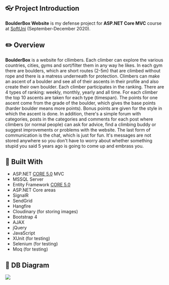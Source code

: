 ## :eyeglasses: Project Introduction

**BoulderBox Website** is my defense project for **ASP.NET Core MVC** course at [SoftUni](https://softuni.bg/ "SoftUni") (September-December 2020).


## :pencil2: Overview

**BoulderBox** is a website for cllimbers. Each climber can explore the various countries, cities, gyms and sort/filter them in any way he likes.
In each gym there are boulders, which are short routes (2-5m) that are climbed without rope and there is a matress underneath for protection.
Climbers can make an ascent of a boulder and see all of their ascents in their profile and also create their own boulder. Each climber participates in the ranking. 
There are 4 types of ranking: weekly, monthly, yearly and all time. For each climber the top 10 ascents are taken for each type (timespan). 
The points for one ascent come from the grade of the boulder, which gives the base points (harder boulder means more points). 
Bonus points are given for the style in which the ascent is done. 
In addition, there's a simple forum with categories, posts in the categories and comments for each post where climbers (or normal people) can
ask for advice, find a climbing buddy or suggest improvements or problems with the website.
The last form of communication is the chat, which is just for fun. It's messages are not stored anywhere so you don't have to worry about whether
something stupid you said 5 years ago is going to come up and embrass you.

## :hammer: Built With
- ASP.NET [CORE 5.0](https://docs.microsoft.com/en-us/aspnet/core/mvc/overview?view=aspnetcore-5.0) MVC
- MSSQL Server
- Entity Framework [CORE 5.0](https://docs.microsoft.com/en-us/ef/core/)
- ASP.NET Core areas
- SignalR
- SendGrid
- Hangfire
- Cloudinary (for storing images)
- Bootstrap 4
- AJAX
- jQuery
- JavaScript
- XUnit (for testing)
- Selenium (for testing)
- Moq (for testing)

## :wrench: DB Diagram
![](https://res.cloudinary.com/boulderbox/image/upload/v1608549504/DatabaseDiagram_fumqsq.jpg)
